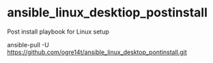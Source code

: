 # ansible_linux_desktiop_postinstall
Post install playbook for Linux setup


ansible-pull -U https://github.com/ogre14t/ansible_linux_desktop_pontinstall.git
